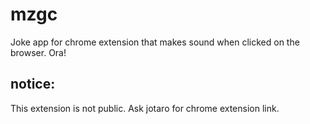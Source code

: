 # mzgc
Joke app for chrome extension that makes sound when clicked on the browser.
Ora!
## notice:

This extension is not public. Ask jotaro for chrome extension link.
